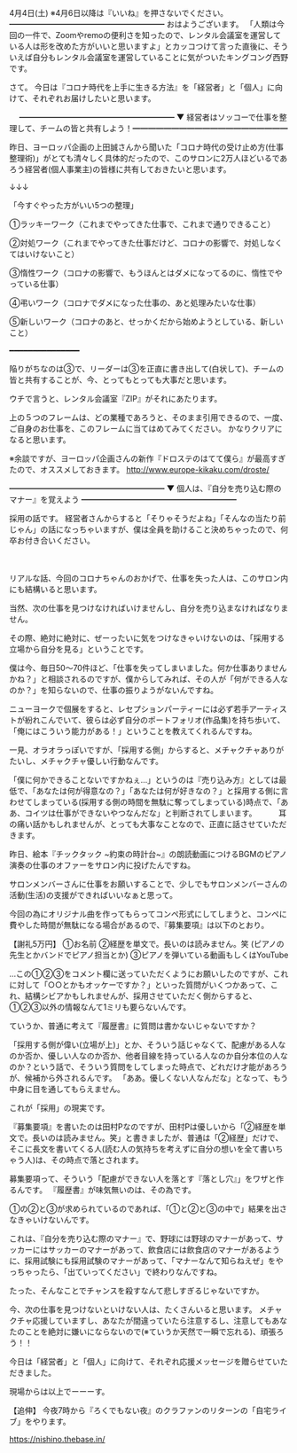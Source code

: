 4月4日(土) ※4月6日以降は『いいね』を押さないでください。
━━━━━━━━━━━━━━━━━━━━
おはようございます。
「人類は今回の一件で、Zoomやremoの便利さを知ったので、レンタル会議室を運営している人は形を改めた方がいいと思いますよ」とカッコつけて言った直後に、そういえば自分もレンタル会議室を運営していることに気がついたキングコング西野です。

さて。
今日は『コロナ時代を上手に生きる方法』を「経営者」と「個人」に向けて、それぞれお届けしたいと思います。

　
━━━━━━━━━━━━━━━━━━━━
▼ 経営者はソッコーで仕事を整理して、チームの皆と共有しよう！━━━━━━━━━━━━━━━━━━━━

昨日、ヨーロッパ企画の上田誠さんから聞いた「コロナ時代の受け止め方(仕事整理術)」がとても清々しく具体的だったので、このサロンに2万人ほどいるであろう経営者(個人事業主)の皆様に共有しておきたいと思います。

↓↓↓

「今すぐやった方がいい5つの整理」

①ラッキーワーク（これまでやってきた仕事で、これまで通りできること）

②対処ワーク（これまでやってきた仕事だけど、コロナの影響で、対処しなくてはいけないこと）

③惰性ワーク（コロナの影響で、もうほんとはダメになってるのに、惰性でやっている仕事）

④弔いワーク（コロナでダメになった仕事の、あと処理みたいな仕事）

⑤新しいワーク（コロナのあと、せっかくだから始めようとしている、新しいこと）

━━━━━━━━━━━━━━━

陥りがちなのは③で、リーダーは③を正直に書き出して(白状して)、チームの皆と共有することが、今、とってもとっても大事だと思います。

ウチで言うと、レンタル会議室『ZIP』がそれにあたります。

上の５つのフレームは、どの業種であろうと、そのまま引用できるので、一度、ご自身のお仕事を、このフレームに当てはめてみてください。
かなりクリアになると思います。

※余談ですが、ヨーロッパ企画さんの新作『ドロステのはてて僕ら』が最高すぎたので、オススメしておきます。
http://www.europe-kikaku.com/droste/

━━━━━━━━━━━━━━━━━━━━
▼ 個人は、『自分を売り込む際のマナー』を覚えよう
━━━━━━━━━━━━━━━━━━━━

採用の話です。
経営者さんからすると「そりゃそうだよね」「そんなの当たり前じゃん」の話になっちゃいますが、僕は全員を助けること決めちゃったので、何卒お付き合いください。

　

リアルな話、今回のコロナちゃんのおかげで、仕事を失った人は、このサロン内にも結構いると思います。

当然、次の仕事を見つけなければいけませんし、自分を売り込まなければなりません。

その際、絶対に絶対に、ぜーったいに気をつけなきゃいけないのは、「採用する立場から自分を見る」ということです。

僕は今、毎日50～70件ほど、「仕事を失ってしまいました。何か仕事ありませんかね？」と相談されるのですが、僕からしてみれば、その人が「何ができる人なのか？」を知らないので、仕事の振りようがないんですね。

ニューヨークで個展をすると、レセプションパーティーには必ず若手アーティストが紛れこんでいて、彼らは必ず自分のポートフォリオ(作品集)を持ち歩いて、「俺にはこういう能力がある！」ということを教えてくれるんですね。

一見、オラオラっぽいですが、「採用する側」からすると、メチャクチャありがたいし、メチャクチャ優しい行動なんです。

「僕に何かできることないですかねぇ…」というのは『売り込み方』としては最低で、「あなたは何が得意なの？」「あなたは何が好きなの？」と採用する側に言わせてしまっている(採用する側の時間を無駄に奪ってしまっている)時点で、「ああ、コイツは仕事ができないやつなんだな」と判断されてしまいます。
　
　
耳の痛い話かもしれませんが、とっても大事なことなので、正直に話させていただきます。

昨日、絵本『チックタック ~約束の時計台~』の朗読動画につけるBGMのピアノ演奏の仕事のオファーをサロン内に投げたんですね。

サロンメンバーさんに仕事をお願いすることで、少しでもサロンメンバーさんの活動(生活)の支援ができればいいなぁと思って。

今回の為にオリジナル曲を作ってもらってコンペ形式にしてしまうと、コンペに費やした時間が無駄になる場合があるので、『募集要項』は以下のとおり。

【謝礼5万円】
①お名前
②経歴を単文で。長いのは読みません。笑
(ピアノの先生とかバンドでピアノ担当とか)
③ピアノを弾いている動画もしくはYouTube

…この①②③をコメント欄に送っていただくようにお願いしたのですが、これに対して「○○とかもオッケーですか？」といった質問がいくつかあって、これ、結構シビアかもしれませんが、採用させていただく側からすると、①②③以外の情報なんて1ミリも要らないんです。

ていうか、普通に考えて『履歴書』に質問は書かないじゃないですか？

「採用する側が偉い(立場が上)」とか、そういう話じゃなくて、配慮がある人なのか否か、優しい人なのか否か、他者目線を持っている人なのか自分本位の人なのか？という話で、そういう質問をしてしまった時点で、どれだけ才能があろうが、候補から外されるんです。
「ああ。優しくない人なんだな」となって、もう中身に目を通してもらえません。

これが「採用」の現実です。

『募集要項』を書いたのは田村Pなのですが、田村Pは優しいから「②経歴を単文で。長いのは読みません。笑」と書きましたが、普通は「②経歴」だけで、そこに長文を書いてくる人(読む人の気持ちを考えずに自分の想いを全て書いちゃう人)は、その時点で落とされます。

募集要項って、そういう「配慮ができない人を落とす『落とし穴』」をワザと作るんです。
『履歴書』が味気無いのは、その為です。

①の②と③が求められているのであれば、「①と②と③の中で」結果を出さなきゃいけないんです。

これは、『自分を売り込む際のマナー』で、野球には野球のマナーがあって、サッカーにはサッカーのマナーがあって、飲食店には飲食店のマナーがあるように、採用試験にも採用試験のマナーがあって、「マナーなんて知らねえぜ」をやっちゃったら、「出ていってください」で終わりなんですね。

たった、そんなことでチャンスを殺すなんて悲しすぎるじゃないですか。

今、次の仕事を見つけないといけない人は、たくさんいると思います。
メチャクチャ応援していますし、あなたが間違っていたら注意するし、注意してもあなたのことを絶対に嫌いにならないので(※ていうか天然で一瞬で忘れる)、頑張ろう！！　

今日は「経営者」と「個人」に向けて、それぞれ応援メッセージを贈らせていただきました。

現場からは以上でーーーす。

【追伸】
今夜7時から『ろくでもない夜』のクラファンのリターンの「自宅ライブ」をやります。

https://nishino.thebase.in/
